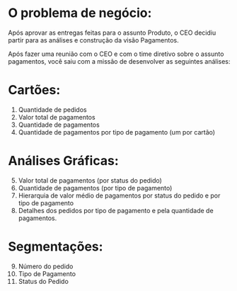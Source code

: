 # O problema de negócio:

Após aprovar as entregas feitas para o assunto Produto, o CEO decidiu
partir para as análises e construção da visão Pagamentos.

Após fazer uma reunião com o CEO e com o time diretivo sobre o assunto
pagamentos, você saiu com a missão de desenvolver as seguintes análises:

# Cartões:

1. Quantidade de pedidos
2. Valor total de pagamentos
3. Quantidade de pagamentos
4. Quantidade de pagamentos por tipo de pagamento (um por cartão)

# Análises Gráficas:

5. Valor total de pagamentos (por status do pedido)
6. Quantidade de pagamentos (por tipo de pagamento)
7. Hierarquia de valor médio de pagamentos por status do pedido e por
tipo de pagamento
8. Detalhes dos pedidos por tipo de pagamento e pela quantidade de
pagamentos.

# Segmentações:

9. Número do pedido
10. Tipo de Pagamento
11. Status do Pedido


